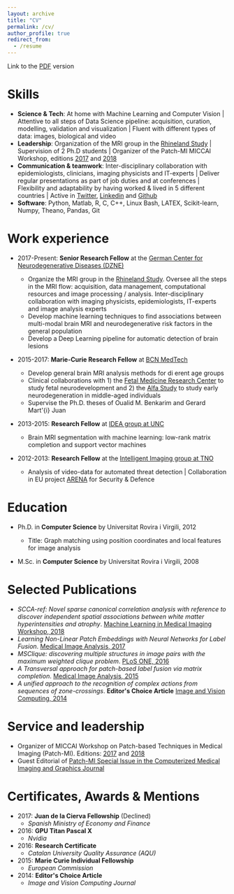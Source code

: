 ```yaml
---
layout: archive
title: "CV"
permalink: /cv/
author_profile: true
redirect_from:
  - /resume
---
```


Link to the [PDF](files/cv_sanroma.pdf) version

Skills
======
* **Science & Tech**: At home with Machine Learning and Computer Vision | Attentive to all steps of Data Science pipeline: acquisition, curation, modelling, validation and visualization | Fluent with different types of data: images, biological and video
* **Leadership**: Organization of the MRI group in the [Rhineland Study](https://www.rheinland-studie.de/) | Supervision of 2 Ph.D students | Organizer of the Patch-MI MICCAI Workshop, editions [2017](https://eventum.upf.edu/7621/detail/patchmi_-3rd-international-workshop-on-patch-based-techniques-in-medical-imaging.html) and [2018](https://www.dzne.de/en/news/events/scientific-events/patchmi/)
* **Communication & teamwork**: Inter-disciplinary collaboration with epidemiologists, clinicians, imaging physicists and IT-experts | Deliver regular presentations as part of job duties and at conferences | Flexibility and adaptability by having worked & lived in 5 different countries | Active in [Twitter](https://twitter.com/gerard_sanroma), [Linkedin](https://www.linkedin.com/in/gsanroma/) and [Github](https://github.com/gsanroma)
* **Software**: Python, Matlab, R, C, C++, Linux Bash, LATEX, Scikit-learn, Numpy, Theano, Pandas, Git

Work experience
======
* 2017-Present: **Senior Research Fellow** at the [German Center for Neurodegenerative Diseases (DZNE)](https://www.dzne.de/)
  - Organize the MRI group in the [Rhineland Study](https://www.rheinland-studie.de/). Oversee all the steps in the MRI flow: acquisition, data management, computational resources and image processing / analysis. Inter-disciplinary collaboration with imaging physicists, epidemiologists, IT-experts and image analysis experts
  - Develop machine learning techniques to find associations between multi-modal brain MRI and neurodegenerative risk factors in the general population
  - Develop a Deep Learning pipeline for automatic detection of brain lesions
  
* 2015-2017: **Marie-Curie Research Fellow** at [BCN MedTech](https://www.upf.edu/web/bcn-medtech/)
  - Develop general brain MRI analysis methods for di erent age groups
  - Clinical collaborations with 1) the [Fetal Medicine Research Center](http://medicinafetalbarcelona.org/) to study fetal neurodevelopment and 2) the [Alfa Study](https://fpmaragall.org/en/research-alzheimer/alfa-study-against-alzheimer/) to study early neurodegeneration in middle-aged individuals
  - Supervise the Ph.D. theses of Oualid M. Benkarim and Gerard Mart\'{i} Juan
  
* 2013-2015: **Research Fellow** at [IDEA group at UNC](https://www.med.unc.edu/bric/ideagroup/)
  - Brain MRI segmentation with machine learning: low-rank matrix completion and support vector machines

* 2012-2013: **Research Fellow** at the [Intelligent Imaging group at TNO](https://www.tno.nl/en/focus-areas/defence-safety-security/expertise-groups/intelligent-imaging/)
  - Analysis of video-data for automated threat detection | Collaboration in EU project [ARENA](http://www.arena-fp7.eu/) for Security & Defence

  
Education
======
* Ph.D. in **Computer Science** by Universitat Rovira i Virgili, 2012
  - Title: Graph matching using position coordinates and local features for image analysis

* M.Sc. in **Computer Science** by Universitat Rovira i Virgili, 2008

Selected Publications
======
* *SCCA-ref: Novel sparse canonical correlation analysis with reference to discover independent spatial associations between white matter hyperintensities and atrophy*. [Machine Learning in Medical Imaging Workshop, 2018](https://link.springer.com/book/10.1007/978-3-030-00919-9)
* *Learning Non-Linear Patch Embeddings with Neural Networks for Label Fusion*. [Medical Image Analysis, 2017](https://doi.org/10.1016/j.media.2017.11.013)
* *MSClique: discovering multiple structures in image pairs with the maximum weighted clique problem*. [PLoS ONE, 2016](http://dx.doi.org/10.1371/journal.pone.0145846)
* *A Transversal approach for patch-based label fusion via matrix completion*. [Medical Image Analysis, 2015](http://dx.doi.org/10.1016/j.media.2015.06.002)
* *A unified approach to the recognition of complex actions from sequences of zone-crossings*. **Editor's Choice Article** [Image and Vision Computing, 2014](http://dx.doi.org/10.1016/j.imavis.2014.02.005)


Service and leadership
======
* Organizer of MICCAI Workshop on Patch-based Techniques in Medical Imaging (Patch-MI). Editions: [2017](https://eventum.upf.edu/7621/detail/patchmi_-3rd-international-workshop-on-patch-based-techniques-in-medical-imaging.html) and [2018](https://www.dzne.de/en/news/events/scientific-events/patchmi/)
* Guest Editorial of [Patch-MI Special Issue in the Computerized Medical Imaging and Graphics Journal](https://www.journals.elsevier.com/computerized-medical-imaging-and-graphics/call-for-papers/special-issue-on-patch-based-techniques-in-medical-imaging)

Certificates, Awards & Mentions
======
* 2017: **Juan de la Cierva Fellowship** (Declined)
  - *Spanish Ministry of Economy and Finance*
* 2016: **GPU Titan Pascal X**
  - *Nvidia*
* 2016: **Research Certificate**
  - *Catalan University Quality Assurance (AQU)*
* 2015: **Marie Curie Individual Fellowship**
  - *European Commission*
* 2014: **Editor's Choice Article**
  - *Image and Vision Computing Journal*
